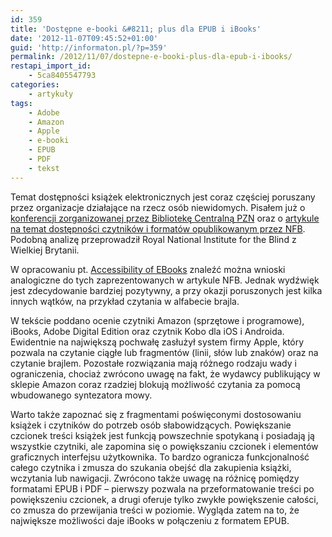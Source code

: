 ```yaml
---
id: 359
title: 'Dostępne e-booki &#8211; plus dla EPUB i iBooks'
date: '2012-11-07T09:45:52+01:00'
guid: 'http://informaton.pl/?p=359'
permalink: /2012/11/07/dostepne-e-booki-plus-dla-epub-i-ibooks/
restapi_import_id:
    - 5ca8405547793
categories:
    - artykuły
tags:
    - Adobe
    - Amazon
    - Apple
    - e-booki
    - EPUB
    - PDF
    - tekst
---
```


Temat dostępności książek elektronicznych jest coraz częściej poruszany przez organizacje działające na rzecz osób niewidomych. Pisałem już o [konferencji zorganizowanej przez Bibliotekę Centralną PZN](http://informaton.pl/?p=316) oraz o [artykule na temat dostępności czytników i formatów opublikowanym przez NFB](http://informaton.pl/?p=267). Podobną analizę przeprowadził Royal National Institute for the Blind z Wielkiej Brytanii.

W opracowaniu pt. [Accessibility of EBooks](http://www.rnib.org.uk/livingwithsightloss/reading/how/ebooks/accessibility/Pages/ebook-accessibility.aspx) znaleźć można wnioski analogiczne do tych zaprezentowanych w artykule NFB. Jednak wydźwięk jest zdecydowanie bardziej pozytywny, a przy okazji poruszonych jest kilka innych wątków, na przykład czytania w alfabecie brajla.

W tekście poddano ocenie czytniki Amazon (sprzętowe i programowe), iBooks, Adobe Digital Edition oraz czytnik Kobo dla iOS i Androida. Ewidentnie na największą pochwałę zasłużył system firmy Apple, który pozwala na czytanie ciągłe lub fragmentów (linii, słów lub znaków) oraz na czytanie brajlem. Pozostałe rozwiązania mają różnego rodzaju wady i ograniczenia, chociaż zwrócono uwagę na fakt, że wydawcy publikujący w sklepie Amazon coraz rzadziej blokują możliwość czytania za pomocą wbudowanego syntezatora mowy.

Warto także zapoznać się z fragmentami poświęconymi dostosowaniu książek i czytników do potrzeb osób słabowidzących. Powiększanie czcionek treści książek jest funkcją powszechnie spotykaną i posiadają ją wszystkie czytniki, ale zapomina się o powiększaniu czcionek i elementów graficznych interfejsu użytkownika. To bardzo ogranicza funkcjonalność całego czytnika i zmusza do szukania obejść dla zakupienia książki, wczytania lub nawigacji. Zwrócono także uwagę na różnicę pomiędzy formatami EPUB i PDF – pierwszy pozwala na przeformatowanie treści po powiększeniu czcionek, a drugi oferuje tylko zwykłe powiększenie całości, co zmusza do przewijania treści w poziomie. Wygląda zatem na to, że największe możliwości daje iBooks w połączeniu z formatem EPUB.
